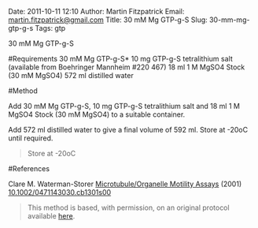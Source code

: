 Date: 2011-10-11 12:10
Author: Martin Fitzpatrick
Email: martin.fitzpatrick@gmail.com
Title: 30 mM Mg GTP-g-S
Slug: 30-mm-mg-gtp-g-s
Tags: gtp

30 mM Mg GTP-g-S





#Requirements
30 mM Mg GTP-g-S*
10 mg GTP-g-S tetralithium salt (available from Boehringer Mannheim #220 467)
18 ml 1 M MgSO4 Stock (30 mM MgSO4)
572 ml distilled water

#Method

Add 30 mM Mg GTP-g-S, 10 mg GTP-g-S tetralithium salt and 18 ml 1 M MgSO4 Stock (30 mM MgSO4) to a suitable container.




Add 572 ml distilled water to give a final volume of 592 ml. Store at -20oC until required.


>Store at -20oC




#References


Clare M. Waterman-Storer [Microtubule/Organelle Motility Assays](http://dx.doi.org/10.1002/0471143030.cb1301s00)  (2001)
[10.1002/0471143030.cb1301s00](http://dx.doi.org/10.1002/0471143030.cb1301s00)





>This method is based, with permission, on an original protocol available [here](doi:10.1002/0471143030.cb1301s00).

